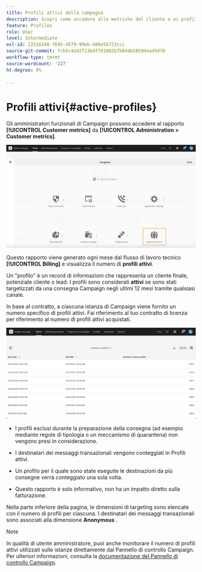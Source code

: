 ```yaml
---
title: Profili attivi della campagna
description: Scopri come accedere alle metriche del cliente e ai profili attivi
feature: Profiles
role: User
level: Intermediate
exl-id: 22516348-7695-4579-99eb-480e5b723ccc
source-git-commit: fcb5c4a92f23bdffd1082b7b044b5859dead9d70
workflow-type: tm+mt
source-wordcount: '227'
ht-degree: 0%

---
```


# Profili attivi{#active-profiles}

Gli amministratori funzionali di Campaign possono accedere al rapporto **[!UICONTROL Customer metrics]** da **[!UICONTROL Administration > Customer metrics]**.

![](assets/audience_customer_metrics.png)

Questo rapporto viene generato ogni mese dal flusso di lavoro tecnico **[!UICONTROL Billing]** e visualizza il numero di **profili attivi**.

Un &quot;profilo&quot; è un record di informazioni che rappresenta un cliente finale, potenziale cliente o lead. I profili sono considerati **attivi** se sono stati targetizzati da una consegna Campaign negli ultimi 12 mesi tramite qualsiasi canale.

In base al contratto, a ciascuna istanza di Campaign viene fornito un numero specifico di profili attivi. Fai riferimento al tuo contratto di licenza per riferimento al numero di profili attivi acquistati.

![](assets/audience_active_profiles_list.png)



* I profili esclusi durante la preparazione della consegna (ad esempio mediante regole di tipologia o un meccanismo di quarantena) non vengono presi in considerazione.

* I destinatari dei messaggi transazionali vengono conteggiati in Profili attivi.

* Un profilo per il quale sono state eseguite le destinazioni da più consegne verrà conteggiato una sola volta.

* Questo rapporto è solo informativo, non ha un impatto diretto sulla fatturazione.

Nella parte inferiore della pagina, le dimensioni di targeting sono elencate con il numero di profili per ciascuna. I destinatari dei messaggi transazionali sono associati alla dimensione **Anonymous** .

>[!NOTE]
>
>In qualità di utente amministratore, puoi anche monitorare il numero di profili attivi utilizzati sulle istanze direttamente dal Pannello di controllo Campaign. Per ulteriori informazioni, consulta la [documentazione del Pannello di controllo Campaign](https://experienceleague.adobe.com/docs/control-panel/using/performance-monitoring/active-profiles-monitoring.html).
